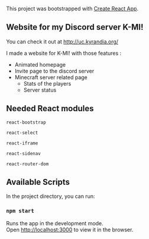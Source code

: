This project was bootstrapped with [Create React App](https://github.com/facebook/create-react-app).

## Website for my Discord server K-MI!
You can check it out at http://uc.kyrandia.org/

I made a website for K-MI! with those features :
- Animated homepage
- Invite page to the discord server
- Minecraft server related page
  - Stats of the players 
  - Server status

## Needed React modules

`react-bootstrap`

`react-select`

`react-iframe`

`react-sidenav`

`react-router-dom`

## Available Scripts

In the project directory, you can run:

### `npm start`

Runs the app in the development mode.<br />
Open [http://localhost:3000](http://localhost:3000) to view it in the browser.
